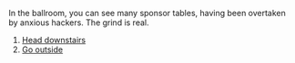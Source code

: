 In the ballroom, you can see many sponsor tables, having been overtaken by anxious hackers. The grind is real.

1. [Head downstairs](https://github.com/BellaFa/BellaFa.github.io/tree/adventure-test/Start)
2. [Go outside](https://github.com/BellaFa/BellaFa.github.io/tree/adventure-test/Start/Upstairs/Ballroom/Outside)